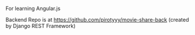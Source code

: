 For learning Angular.js

Backend Repo is at https://github.com/pirotyyy/movie-share-back (created by Django REST Framework)
